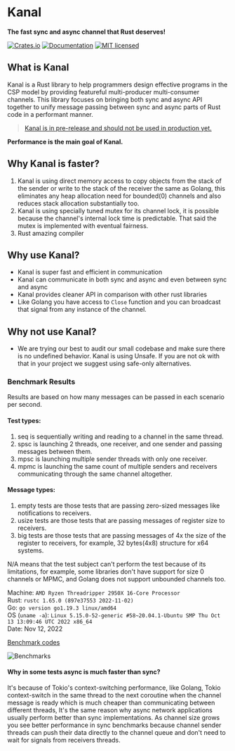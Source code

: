 # Kanal
**The fast sync and async channel that Rust deserves!**

[![Crates.io][crates-badge]][crates-url]
[![Documentation][doc-badge]][doc-url]
[![MIT licensed][mit-badge]][mit-url]

[crates-badge]: https://img.shields.io/crates/v/kanal.svg
[crates-url]: https://crates.io/crates/kanal
[mit-badge]: https://img.shields.io/badge/license-MIT-blue.svg
[mit-url]: https://github.com/fereidani/kanal/blob/master/LICENSE
[doc-badge]: https://docs.rs/kanal/badge.svg
[doc-url]: https://docs.rs/kanal

## What is Kanal
Kanal is a Rust library to help programmers design effective programs in the CSP model by providing featureful multi-producer multi-consumer channels.
This library focuses on bringing both sync and async API together to unify message passing between sync and async parts of Rust code in a performant manner.

> [Kanal is in pre-release and should not be used in production yet.](https://crates.io/crates/kanal)

**Performance is the main goal of Kanal.**

## Why Kanal is faster?
1. Kanal is using direct memory access to copy objects from the stack of the sender or write to the stack of the receiver the same as Golang, this eliminates any heap allocation need for bounded(0) channels and also reduces stack allocation substantially too.
2. Kanal is using specially tuned mutex for its channel lock, it is possible because the channel's internal lock time is predictable. That said the mutex is implemented with eventual fairness.
3. Rust amazing compiler

## Why use Kanal?

* Kanal is super fast and efficient in communication
* Kanal can communicate in both sync and async and even between sync and async
* Kanal provides cleaner API in comparison with other rust libraries
* Like Golang you have access to `Close` function and you can broadcast that signal from any instance of the channel.

## Why not use Kanal?

* We are trying our best to audit our small codebase and make sure there is no undefined behavior. Kanal is using Unsafe. If you are not ok with that in your project we suggest using safe-only alternatives.


### Benchmark Results
Results are based on how many messages can be passed in each scenario per second.

#### Test types:
1. seq is sequentially writing and reading to a channel in the same thread.
2. spsc is launching 2 threads, one receiver, and one sender and passing messages between them.
3. mpsc is launching multiple sender threads with only one receiver.
4. mpmc is launching the same count of multiple senders and receivers communicating through the same channel altogether.

#### Message types:
1. empty tests are those tests that are passing zero-sized messages like notifications to receivers.
2. usize tests are those tests that are passing messages of register size to receivers.
3. big tests are those tests that are passing messages of 4x the size of the register to receivers, for example, 32 bytes(4x8) structure for x64 systems.

N/A means that the test subject can't perform the test because of its limitations, for example, some libraries don't have support for size 0 channels or MPMC, and Golang does not support unbounded channels too.

Machine: `AMD Ryzen Threadripper 2950X 16-Core Processor`<br />
Rust: `rustc 1.65.0 (897e37553 2022-11-02)`<br />
Go: `go version go1.19.3 linux/amd64`<br />
OS (`uname -a`): `Linux 5.15.0-52-generic #58~20.04.1-Ubuntu SMP Thu Oct 13 13:09:46 UTC 2022 x86_64`<br />
Date: Nov 12, 2022

[Benchmark codes](https://github.com/fereidani/rust-channel-benchmarks)

![Benchmarks](https://i.imgur.com/FBsT34m.png)

#### Why in some tests async is much faster than sync?
It's because of Tokio's context-switching performance, like Golang, Tokio context-switch in the same thread to the next coroutine when the channel message is ready which is much cheaper than communicating between different threads, It's the same reason why async network applications usually perform better than sync implementations.
As channel size grows you see better performance in sync benchmarks because channel sender threads can push their data directly to the channel queue and don't need to wait for signals from receivers threads.